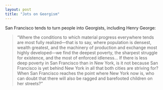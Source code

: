 ```yaml
---
layout: post
title: "Jots on Georgism"
---
```


San Francisco tends to turn people into Georgists, including Henry George:

>“Where the conditions to which material progress everywhere tends are most fully realized—that is to say, where population is densest, wealth greatest, and the machinery of production and exchange most highly developed—we find the deepest poverty, the sharpest struggle for existence, and the most of enforced idleness… If there is less deep poverty in San Francisco than in New York, is it not because San Francisco is yet behind New York in all that both cities are striving for? When San Francisco reaches the point where New York now is, who can doubt that there will also be ragged and barefooted children on her streets?”
